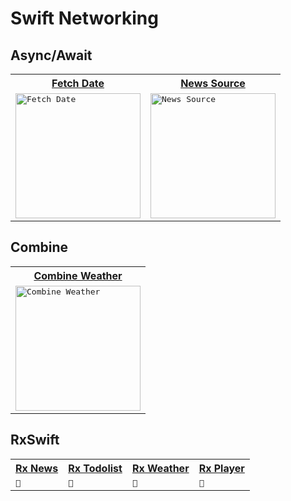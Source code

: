 # Swift Networking

## Async/Await
<table>
  <tr>
    <th>
     <a href="https://github.com/JooYoo/swift-networking/tree/async-await/AsyncAwaitFetchDate">Fetch Date</a>
    </th>
    <th>
     <a href="https://github.com/JooYoo/swift-networking/tree/async-await/NewsSource">News Source</a>
    </th>
  </tr>
  <tr>
    <td>
      <kbd><img src="https://user-images.githubusercontent.com/12739843/198560484-a4d063a5-a6a5-4af2-85ae-b68ae9894241.gif" width="200px" alt="Fetch Date"/></kbd>
    </td> 
      <td>
      <kbd>
        <img src="https://user-images.githubusercontent.com/12739843/199783178-f35823df-d490-4c2f-a9f5-81b3497b8c92.gif" width="200px" alt="News Source"/>
      </kbd>
    </td> 
  </tr>
</table>


## Combine
<table>
  <tr>
    <th>
     <a href="https://github.com/JooYoo/swift-networking/tree/combine/combine-weather">Combine Weather</a>
    </th>
  </tr>
  <tr>
    <td>
      <kbd>
        <img src="https://user-images.githubusercontent.com/12739843/199968150-b3c83988-de44-4c0e-8b0f-3a48178bed54.gif" width="200px" alt="Combine Weather"/>
      </kbd>
    </td> 
  </tr>
</table>

## RxSwift
<table>
  <tr>
    <th>
     <a href="https://github.com/JooYoo/swift-networking/tree/rxswift/News">Rx News</a>
    </th>
     <th>
     <a href="https://github.com/JooYoo/swift-networking/tree/rxswift/TodoList">Rx Todolist</a>
    </th>
     <th>
     <a href="https://github.com/JooYoo/swift-networking/tree/rxswift/Weather">Rx Weather</a>
    </th>
    <th>
     <a href="https://github.com/JooYoo/swift-networking/tree/rxswift/v_player">Rx Player</a>
    </th>
  </tr>
  <tr>
    <td>
      <kbd>
        🍃
      </kbd>
    </td>
    <td>
      <kbd>
        🍃
      </kbd>
    </td>
    <td>
      <kbd>
        🍃
      </kbd>
    </td>
    <td>
      <kbd>
        🍃
      </kbd>
    </td>
  </tr>
</table>
